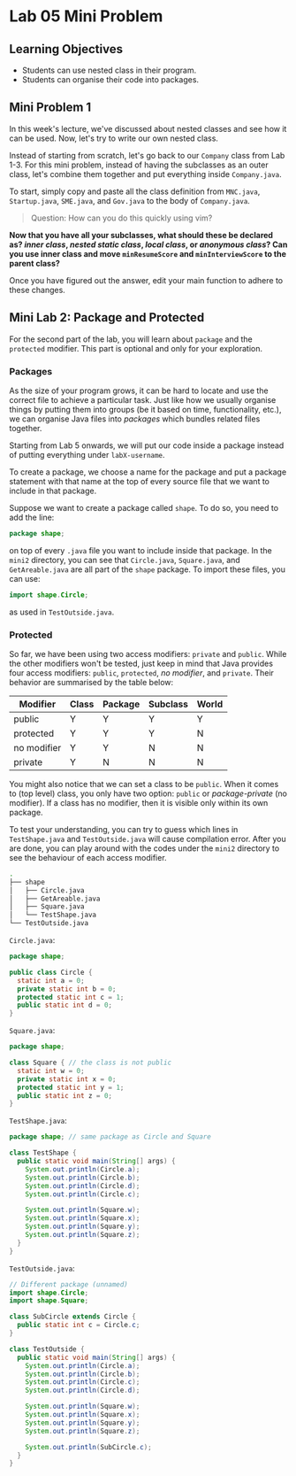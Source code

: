 # Lab 05 Mini Problem

## Learning Objectives

- Students can use nested class in their program.
- Students can organise their code into packages.

## Mini Problem 1
In this week's lecture, we've discussed about nested classes and see how it can be used. Now, let's try to write our own nested class. 

Instead of starting from scratch, let's go back to our `Company` class from Lab 1-3. 
For this mini problem, instead of having the subclasses as an outer class, let's combine them together and put everything inside `Company.java`.

To start, simply copy and paste all the class definition from `MNC.java`, `Startup.java`, `SME.java`, and `Gov.java` to the body of `Company.java`. 

> Question: How can you do this quickly using vim?

**Now that you have all your subclasses, what should these be declared as? _inner class_, _nested static class_, _local class_, or _anonymous class_? Can you use inner class and move `minResumeScore` and `minInterviewScore` to the parent class?**

Once you have figured out the answer, edit your main function to adhere to these changes.

## Mini Lab 2: Package and Protected
For the second part of the lab, you will learn about `package` and the `protected` modifier. This part is optional and only for your exploration.

### Packages
As the size of your program grows, it can be hard to locate and use the correct file to achieve a particular task. Just like how we usually organise things by putting them into groups (be it based on time, functionality, etc.), we can organise Java files into _packages_ which bundles related files together.

Starting from Lab 5 onwards, we will put our code inside a package instead of putting everything under `labX-username`.

To create a package, we choose a name for the package and put a package statement with that name at the top of every source file that we want to include in that package. 

Suppose we want to create a package called `shape`. To do so, you need to add the line:
```java
package shape;
```
on top of every `.java` file you want to include inside that package. In the `mini2` directory, you can see that `Circle.java`, `Square.java`, and `GetAreable.java` are all part of the `shape` package. To import these files, you can use:
```java
import shape.Circle;
```
as used in `TestOutside.java`.

### Protected
So far, we have been using two access modifiers: `private` and `public`. While the other modifiers won't be tested, just keep in mind that Java provides four access modifiers: `public`, `protected`, _no modifier_, and `private`. Their behavior are summarised by the table below:

| Modifier    | Class | Package | Subclass | World |
|-------------|-------|---------|----------|-------|
| public      | Y     | Y       | Y        | Y     |
| protected   | Y     | Y       | Y        | N     |
| no modifier | Y     | Y       | N        | N     |
| private     | Y     | N       | N        | N     |

You might also notice that we can set a class to be `public`. When it comes to (top level) class, you only have two option: `public` or _package-private_ (no modifier).  If a class has no modifier, then it is visible only within its own package.

To test your understanding, you can try to guess which lines in `TestShape.java` and `TestOutside.java` will cause compilation error. After you are done, you can play around with the codes under the `mini2` directory to see the behaviour of each access modifier.

```bash
.
├── shape
│   ├── Circle.java
│   ├── GetAreable.java
│   ├── Square.java
│   └── TestShape.java
└── TestOutside.java
```

`Circle.java`:
```java
package shape;

public class Circle {
  static int a = 0; 
  private static int b = 0; 
  protected static int c = 1; 
  public static int d = 0; 
}
```

`Square.java`:
```java
package shape;

class Square { // the class is not public
  static int w = 0; 
  private static int x = 0; 
  protected static int y = 1; 
  public static int z = 0; 
}
```

`TestShape.java`:
```java
package shape; // same package as Circle and Square

class TestShape {
  public static void main(String[] args) {
    System.out.println(Circle.a);
    System.out.println(Circle.b); 
    System.out.println(Circle.d);
    System.out.println(Circle.c);

    System.out.println(Square.w);
    System.out.println(Square.x); 
    System.out.println(Square.y);
    System.out.println(Square.z);
  }
}
```

`TestOutside.java`:
```java
// Different package (unnamed)
import shape.Circle;
import shape.Square;

class SubCircle extends Circle {
  public static int c = Circle.c; 
}

class TestOutside {
  public static void main(String[] args) {
    System.out.println(Circle.a); 
    System.out.println(Circle.b); 
    System.out.println(Circle.c); 
    System.out.println(Circle.d);

    System.out.println(Square.w); 
    System.out.println(Square.x); 
    System.out.println(Square.y); 
    System.out.println(Square.z);

    System.out.println(SubCircle.c);
  }
} 
```
